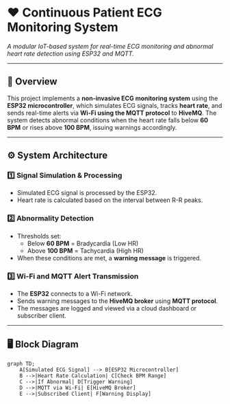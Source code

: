 # ❤️ Continuous Patient ECG Monitoring System

*A modular IoT-based system for real-time ECG monitoring and abnormal heart rate detection using ESP32 and MQTT.*

---

## 📌 Overview

This project implements a **non-invasive ECG monitoring system** using the **ESP32 microcontroller**, which simulates ECG signals, tracks **heart rate**, and sends real-time alerts via **Wi-Fi using the MQTT protocol** to **HiveMQ**. The system detects abnormal conditions when the heart rate falls below **60 BPM** or rises above **100 BPM**, issuing warnings accordingly.

---

## ⚙️ System Architecture

### 1️⃣ Signal Simulation & Processing
- Simulated ECG signal is processed by the ESP32.
- Heart rate is calculated based on the interval between R-R peaks.

### 2️⃣ Abnormality Detection
- Thresholds set:  
  - Below **60 BPM** = Bradycardia (Low HR)  
  - Above **100 BPM** = Tachycardia (High HR)  
- When these conditions are met, a **warning message** is triggered.

### 3️⃣ Wi-Fi and MQTT Alert Transmission
- The **ESP32** connects to a Wi-Fi network.
- Sends warning messages to the **HiveMQ broker** using **MQTT protocol**.
- The messages are logged and viewed via a cloud dashboard or subscriber client.

---

## 🖥️ Block Diagram

```mermaid
graph TD;
    A[Simulated ECG Signal] --> B[ESP32 Microcontroller]
    B -->|Heart Rate Calculation| C[Check BPM Range]
    C -->|If Abnormal| D[Trigger Warning]
    D -->|MQTT via Wi-Fi| E[HiveMQ Broker]
    E -->|Subscribed Client| F[Warning Display]
